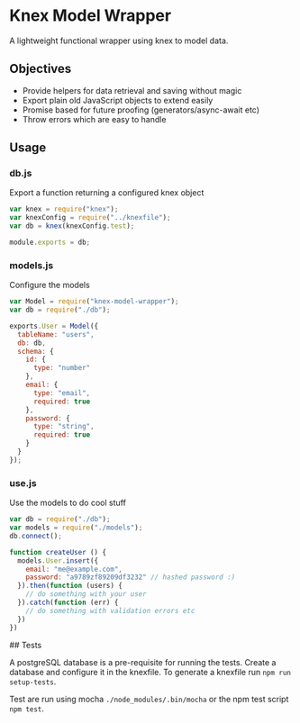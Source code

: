 # Knex Model Wrapper

A lightweight functional wrapper using knex to model data.

## Objectives

* Provide helpers for data retrieval and saving without magic
* Export plain old JavaScript objects to extend easily
* Promise based for future proofing (generators/async-await etc)
* Throw errors which are easy to handle

## Usage

### db.js

Export a function returning a configured knex object

```js
var knex = require("knex");
var knexConfig = require("../knexfile");
var db = knex(knexConfig.test);

module.exports = db;
```

### models.js

Configure the models

```js
var Model = require("knex-model-wrapper");
var db = require("./db");

exports.User = Model({
  tableName: "users",
  db: db,
  schema: {
    id: {
      type: "number"
    },
    email: {
      type: "email",
      required: true
    },
    password: {
      type: "string",
      required: true
    }
  }
});
```

### use.js

Use the models to do cool stuff

```js
var db = require("./db");
var models = require("./models");
db.connect();

function createUser () {
  models.User.insert({
    email: "me@example.com",
    password: "a9789zf89209df3232" // hashed password :)
  }).then(function (users) {
    // do something with your user
  }).catch(function (err) {
    // do something with validation errors etc
  })
})
```


## Tests

A postgreSQL database is a pre-requisite for running the tests. Create a database and configure it in the knexfile. To generate a knexfile run `npm run setup-tests`.

Test are run using mocha `./node_modules/.bin/mocha` or the npm test script `npm test`.
